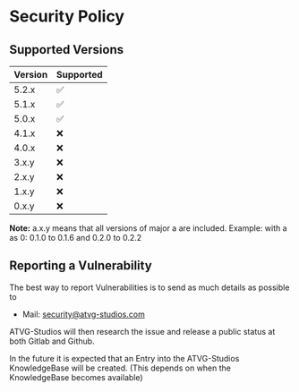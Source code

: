# Security Policy

## Supported Versions

| Version | Supported          |
| ------- | ------------------ |
| 5.2.x   | :white_check_mark: |
| 5.1.x   | :white_check_mark: |
| 5.0.x   | :white_check_mark: |
| 4.1.x   | :x:                |
| 4.0.x   | :x:                |
| 3.x.y   | :x:                |
| 2.x.y   | :x:                |
| 1.x.y   | :x:                |
| 0.x.y   | :x:                |

**Note:** a.x.y means that all versions of major a are included. Example: with a as 0: 0.1.0 to 0.1.6 and 0.2.0 to 0.2.2

## Reporting a Vulnerability

The best way to report Vulnerabilities is to send as much details as possible to

* Mail: [security@atvg-studios.com](mailto:security@atvg-studios.com)

ATVG-Studios will then research the issue and release a public status at both Gitlab and Github.

In the future it is expected that an Entry into the ATVG-Studios KnowledgeBase will be created.
(This depends on when the KnowledgeBase becomes available)
